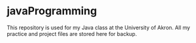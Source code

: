 # javaProgramming
This repository is used for my Java class at the University of Akron. All my practice and project files are stored here for backup.
